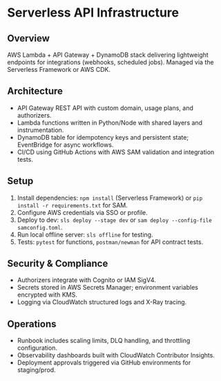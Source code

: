 # Serverless API Infrastructure

## Overview
AWS Lambda + API Gateway + DynamoDB stack delivering lightweight endpoints for integrations (webhooks, scheduled jobs). Managed via the Serverless Framework or AWS CDK.

## Architecture
- API Gateway REST API with custom domain, usage plans, and authorizers.
- Lambda functions written in Python/Node with shared layers and instrumentation.
- DynamoDB table for idempotency keys and persistent state; EventBridge for async workflows.
- CI/CD using GitHub Actions with AWS SAM validation and integration tests.

## Setup
1. Install dependencies: `npm install` (Serverless Framework) or `pip install -r requirements.txt` for SAM.
2. Configure AWS credentials via SSO or profile.
3. Deploy to dev: `sls deploy --stage dev` or `sam deploy --config-file samconfig.toml`.
4. Run local offline server: `sls offline` for testing.
5. Tests: `pytest` for functions, `postman/newman` for API contract tests.

## Security & Compliance
- Authorizers integrate with Cognito or IAM SigV4.
- Secrets stored in AWS Secrets Manager; environment variables encrypted with KMS.
- Logging via CloudWatch structured logs and X-Ray tracing.

## Operations
- Runbook includes scaling limits, DLQ handling, and throttling configuration.
- Observability dashboards built with CloudWatch Contributor Insights.
- Deployment approvals triggered via GitHub environments for staging/prod.

